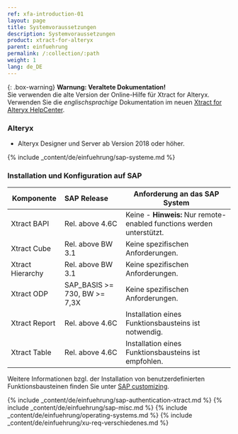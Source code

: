 ```yaml
---
ref: xfa-introduction-01
layout: page
title: Systemvoraussetzungen
description: Systemvoraussetzungen
product: xtract-for-alteryx
parent: einfuehrung
permalink: /:collection/:path
weight: 1
lang: de_DE
---
```


{: .box-warning}
**Warnung: Veraltete Dokumentation!** <br>
Sie verwenden die alte Version der Online-Hilfe für Xtract for Alteryx.<br>
Verwenden Sie die *englischsprachige* Dokumentation im neuen [Xtract for Alteryx HelpCenter](https://helpcenter.theobald-software.com/xtract-for-alteryx/documentation/introduction/).

### Alteryx
 	
- Alteryx Designer und Server ab Version 2018 oder höher.

{% include _content/de/einfuehrung/sap-systeme.md %} 

### Installation und Konfiguration auf SAP

| Komponente  | SAP Release       | Anforderung an das SAP System                                                                         |
|------------|:------------------|--------------------------------------------------------------------------------------------------------|
| Xtract BAPI       | Rel. above 4.6C   | Keine - **Hinweis:** Nur remote-enabled functions werden unterstützt.      |
| Xtract Cube    | Rel. above BW 3.1 | Keine spezifischen Anforderungen.          |
| Xtract Hierarchy  | Rel. above BW 3.1 | Keine spezifischen Anforderungen.            |
| Xtract ODP | 	SAP_BASIS >= 730, BW >= 7,3X |	Keine spezifischen Anforderungen. |
| Xtract Report | 	Rel. above 4.6C   | Installation eines Funktionsbausteins ist notwendig.     |
| Xtract Table      | Rel. above 4.6C    | Installation eines Funktionsbausteins ist empfohlen.| 

Weitere Informationen bzgl. der Installation von benutzerdefinierten Funktionsbausteinen finden Sie unter [SAP customizing](../sap-customizing).

{% include _content/de/einfuehrung/sap-authentication-xtract.md %}
{% include _content/de/einfuehrung/sap-misc.md %}
{% include _content/de/einfuehrung/operating-systems.md %}
{% include _content/de/einfuehrung/xu-req-verschiedenes.md %}
